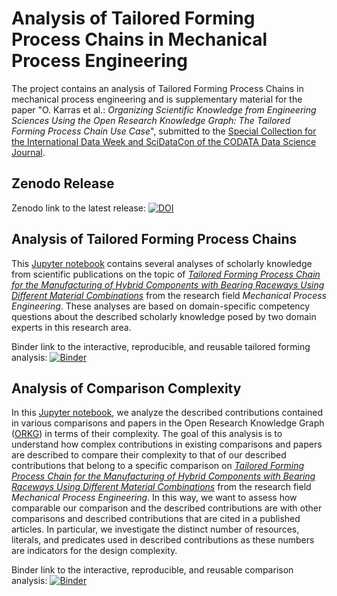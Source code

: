 # Analysis of Tailored Forming Process Chains in Mechanical Process Engineering
The project contains an analysis of Tailored Forming Process Chains in mechanical process engineering and is supplementary material for the paper "O. Karras et al.: *Organizing Scientific Knowledge from Engineering Sciences Using the Open Research Knowledge Graph: The Tailored Forming Process Chain Use Case*", submitted to the [Special Collection for the International Data Week and SciDataCon of the CODATA Data Science Journal](https://datascience.codata.org/collections/scidatacon).

## Zenodo Release
Zenodo link to the latest release: [![DOI](https://zenodo.org/badge/747167051.svg)](https://zenodo.org/doi/10.5281/zenodo.10562050)

## Analysis of Tailored Forming Process Chains
This [Jupyter notebook](tailored_forming_analysis.ipynb) contains several analyses of scholarly knowledge from scientific publications on the topic of *[Tailored Forming Process Chain for the Manufacturing of Hybrid Components with Bearing Raceways Using Different Material Combinations](https://orkg.org/comparison/R187049/)* from the research field *Mechanical Process Engineering*. These analyses are based on domain-specific competency questions about the described scholarly knowledge posed by two domain experts in this research area.

Binder link to the interactive, reproducible, and reusable tailored forming analysis:
[![Binder](https://mybinder.org/badge_logo.svg)](https://mybinder.org/v2/gh/okarras/TailoredForming-Analysis/HEAD?labpath=%2Ftailored_forming_analysis.ipynb)

## Analysis of Comparison Complexity
In this [Jupyter notebook](comparison_analysis.ipynb), we analyze the described contributions contained in various comparisons and papers in the Open Research Knowledge Graph ([ORKG](https://www.orkg.org)) in terms of their complexity. The goal of this analysis is to understand how complex contributions in existing comparisons and papers are described to compare their complexity to that of our described contributions that belong to a specific comparison on *[Tailored Forming Process Chain for the Manufacturing of Hybrid Components with Bearing Raceways Using Different Material Combinations](https://orkg.org/comparison/R187049/)* from the research field *Mechanical Process Engineering*. In this way, we want to assess how comparable our comparison and the described contributions are with other comparisons and described contributions that are cited in a published articles. In particular, we investigate the distinct number of resources, literals, and predicates used in described contributions as these numbers are indicators for the design complexity. 

Binder link to the interactive, reproducible, and reusable comparison analysis:
[![Binder](https://mybinder.org/badge_logo.svg)](https://mybinder.org/v2/gh/okarras/TailoredForming-Analysis/HEAD?labpath=%2Fcomparison_analysis.ipynb)
